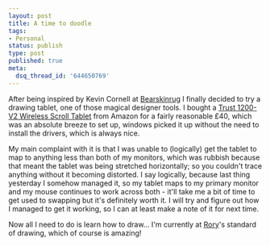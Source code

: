 ```yaml
---
layout: post
title: A time to doodle
tags:
- Personal
status: publish
type: post
published: true
meta:
  dsq_thread_id: '644650769'
---
```

After being inspired by Kevin Cornell at [Bearskinrug](http://www.bearskinrug.co.uk/) I finally decided to try a drawing tablet, one of those magical designer tools. I bought a [Trust 1200-V2 Wireless Scroll Tablet](http://www.amazon.co.uk/exec/obidos/ASIN/B0002DCL6G/026-0724979-2170829?%5Fencoding=UTF8) from Amazon for a fairly reasonable £40, which was an absolute breeze to set up, windows picked it up without the need to install the drivers, which is always nice.

My main complaint with it is that I was unable to (logically) get the tablet to map to anything less than both of my monitors, which was rubbish because that meant the tablet was being stretched horizontally; so you couldn't trace anything without it becoming distorted. I say logically, because last thing yesterday I somehow managed it, so my tablet maps to my primary monitor and my mouse continues to work across both - it'll take me a bit of time to get used to swapping but it's definitely worth it. I will try and figure out how I managed to get it working, so I can at least make a note of it for next time.

Now all I need to do is learn how to draw... I'm currently at [Rory](http://neopoleon.com/)'s standard of drawing, which of course is amazing!
